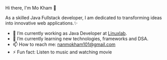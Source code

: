 Hi there, I'm Mo Kham 👋

As a skilled Java Fullstack developer, I am dedicated to transforming ideas into innovative web applications.✨

- 🔭 I’m currently working as Java Developer at <a href="https://www.linuxlab.pro/">Linuxlab</a>.
- 🌱 I’m currently learning new technologies, frameworks and DSA.
- 📫 How to reach me: nanmokham101@gmail.com
- ⚡ Fun fact: Listen to music and watching movie
